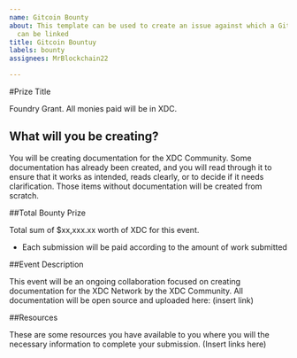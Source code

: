 ```yaml
---
name: Gitcoin Bounty
about: This template can be used to create an issue against which a Gitcoin bounty
  can be linked
title: Gitcoin Bountuy
labels: bounty
assignees: MrBlockchain22

---
```


#Prize Title

Foundry Grant.  All monies paid will be in XDC.

## What will you be creating?

You will be creating documentation for the XDC Community.  Some documentation has already been created, and you will read through it to ensure that it works as intended, reads clearly, or to decide if it needs clarification.  Those items without documentation will be created from scratch.

##Total Bounty Prize

Total sum of $xx,xxx.xx worth of XDC for this event.
- Each submission will be paid according to the amount of work submitted

##Event Description

This event will be an ongoing collaboration focused on creating documentation for the XDC Network by the XDC Community.  All documentation will be open source and uploaded here: (insert link)

##Resources

These are some resources you have available to you where you will the necessary information to complete your submission.  (Insert links here)
